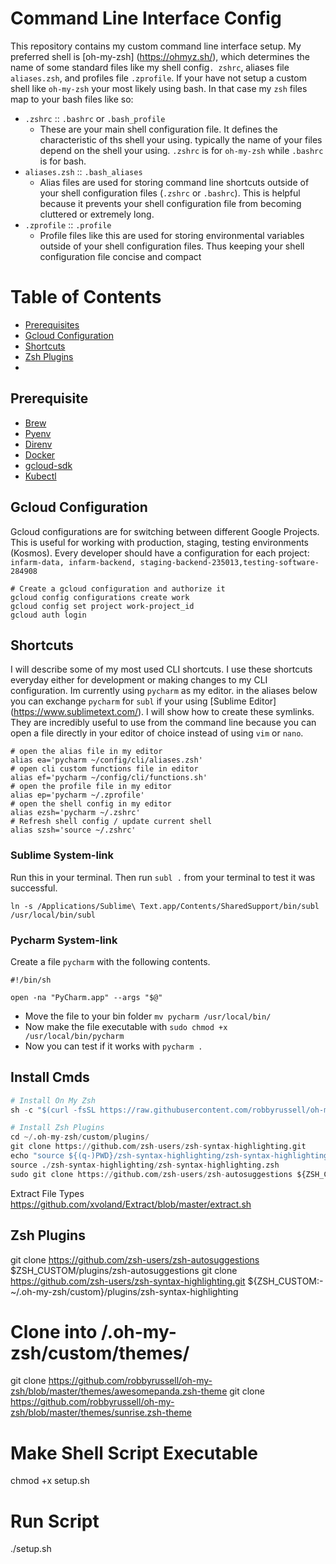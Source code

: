 # Command Line Interface Config

This repository contains my custom command line interface setup. My preferred shell is [oh-my-zsh]
(https://ohmyz.sh/), which determines the name of some standard files like my shell config`.
zshrc`, aliases file `aliases.zsh`, and profiles file `.zprofile`. If your have not setup a 
custom shell like `oh-my-zsh` your most likely using bash. In that case my `zsh` files map to 
your bash files like so:

- `.zshrc` :: `.bashrc` or `.bash_profile`
  - These are your main shell configuration file. It defines the characteristic of ths shell 
    your using. typically the name of your files depend on the shell your using. `.zshrc` is for 
    `oh-my-zsh` while `.bashrc` is for bash. 
- `aliases.zsh` :: `.bash_aliases`
  - Alias files are used for storing command line shortcuts outside of your shell 
    configuration files (`.zshrc` or `.bashrc`). This is helpful because it prevents your shell 
    configuration file from becoming cluttered or extremely long. 
- `.zprofile` :: `.profile`
  - Profile files like this are used for storing environmental variables outside of your shell 
    configuration files. Thus keeping your shell configuration file concise and compact


# Table of Contents

- [Prerequisites](#prerequisites)
- [Gcloud Configuration](#gcloud-configuration)
- [Shortcuts](#shortcuts)
- [Zsh Plugins](#zsh-plugins)
- 

## Prerequisite

* [Brew](https://brew.sh/)
* [Pyenv](https://github.com/pyenv/pyenv#installation)
* [Direnv](https://direnv.net/)
* [Docker](https://www.docker.com/)
* [gcloud-sdk](https://cloud.google.com/sdk/docs/install)
* [Kubectl](https://kubernetes.io/docs/tasks/tools/)


## Gcloud Configuration

Gcloud configurations are for switching between different Google Projects. This is useful for working with production, staging, testing environments (Kosmos). Every developer should have a configuration for each project: `infarm-data, infarm-backend, staging-backend-235013,testing-software-284908`

```shell
# Create a gcloud configuration and authorize it
gcloud config configurations create work
gcloud config set project work-project_id
gcloud auth login
```

## Shortcuts

I will describe some of my most used CLI shortcuts. I use these shortcuts everyday either for 
development or making changes to my CLI configuration. Im currently using `pycharm` as my editor.
in the aliases below you can exchange `pycharm` for `subl` if your using [Sublime Editor]
(https://www.sublimetext.com/). I will show how to create these symlinks. They are incredibly 
useful to use from the command line because you can open a file directly in your editor of 
choice instead of using `vim` or `nano`. 

```shell
# open the alias file in my editor
alias ea='pycharm ~/config/cli/aliases.zsh'
# open cli custom functions file in editor
alias ef='pycharm ~/config/cli/functions.sh'
# open the profile file in my editor
alias ep='pycharm ~/.zprofile'
# open the shell config in my editor
alias ezsh='pycharm ~/.zshrc'
# Refresh shell config / update current shell
alias szsh='source ~/.zshrc'
```

### Sublime System-link
Run this in your terminal. Then run `subl .` from your terminal to test it was successful.
```code
ln -s /Applications/Sublime\ Text.app/Contents/SharedSupport/bin/subl /usr/local/bin/subl
```

### Pycharm System-link

Create a file `pycharm` with the following contents. 

```shell
#!/bin/sh

open -na "PyCharm.app" --args "$@"
```

- Move the file to your bin folder `mv pycharm /usr/local/bin/`
- Now make the file executable with `sudo chmod +x /usr/local/bin/pycharm`
- Now you can test if it works with `pycharm .`


## Install Cmds

```python
# Install On My Zsh
sh -c "$(curl -fsSL https://raw.githubusercontent.com/robbyrussell/oh-my-zsh/master/tools/install.sh)"

# Install Zsh Plugins
cd ~/.oh-my-zsh/custom/plugins/
git clone https://github.com/zsh-users/zsh-syntax-highlighting.git
echo "source ${(q-)PWD}/zsh-syntax-highlighting/zsh-syntax-highlighting.zsh" >> ${ZDOTDIR:-$HOME}/.zshrc
source ./zsh-syntax-highlighting/zsh-syntax-highlighting.zsh
sudo git clone https://github.com/zsh-users/zsh-autosuggestions ${ZSH_CUSTOM:-~/.oh-my-zsh/custom}/plugins/zsh-autosuggestions

```

Extract File Types
https://github.com/xvoland/Extract/blob/master/extract.sh

## Zsh Plugins

git clone https://github.com/zsh-users/zsh-autosuggestions $ZSH_CUSTOM/plugins/zsh-autosuggestions
git clone https://github.com/zsh-users/zsh-syntax-highlighting.git ${ZSH_CUSTOM:-~/.oh-my-zsh/custom}/plugins/zsh-syntax-highlighting
# Clone into /.oh-my-zsh/custom/themes/
git clone https://github.com/robbyrussell/oh-my-zsh/blob/master/themes/awesomepanda.zsh-theme
git clone https://github.com/robbyrussell/oh-my-zsh/blob/master/themes/sunrise.zsh-theme

# Make Shell Script Executable
chmod +x setup.sh

# Run Script
./setup.sh
